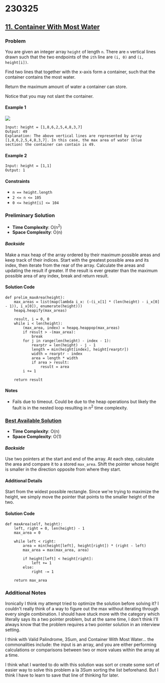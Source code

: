# 230325

## [11. Container With Most Water](https://leetcode.com/problems/container-with-most-water/description/)
### Problem
You are given an integer array `height` of length `n`. There are `n` vertical lines drawn such that the two endpoints of the `ith` line are `(i, 0)` and `(i, height[i])`.

Find two lines that together with the x-axis form a container, such that the container contains the most water.

Return the maximum amount of water a container can store.

Notice that you may not slant the container.

#### Example 1
![](https://s3-lc-upload.s3.amazonaws.com/uploads/2018/07/17/question_11.jpg)
```
Input: height = [1,8,6,2,5,4,8,3,7]
Output: 49
Explanation: The above vertical lines are represented by array [1,8,6,2,5,4,8,3,7]. In this case, the max area of water (blue section) the container can contain is 49.
```

#### Example 2
```
Input: height = [1,1]
Output: 1
```

#### Constraints
- `n == height.length`
- `2 <= n <= 105`
- `0 <= height[i] <= 104`

### Preliminary Solution
- __Time Complexity__: O(n<sup>2</sup>)
- __Space Complexity__: O(n)

#### _Backside_
Make a max heap of the array ordered by their maximum possible areas and keep track of their indices. Start with the greatest possible area and its index, then iterate from the rear of the array. Calculate the areas and updating the result if greater. If the result is ever greater than the maximum possible area of any index, break and return result.

#### Solution Code
```py3
def prelim_maxArea(height):
    max_areas = list(map(lambda i_x: (-(i_x[1] * (len(height) - i_x[0] - 1)), i_x[0]), enumerate(height)))
    heapq.heapify(max_areas)
    
    result, i = 0, 0
    while i < len(height):
        (max_area, index) = heapq.heappop(max_areas)
        if result > -(max_area): 
            break
        for j in range(len(height) - index - 1):
            rearptr = len(height) - j - 1
            length = min(height[index], height[rearptr])
            width = rearptr - index
            area = length * width
            if area > result: 
                result = area
        i += 1
    
    return result
```

#### Notes
- Fails due to timeout. Could be due to the heap operations but likely the fault is in the nested loop resulting in n<sup>2</sup> time complexity.

### [Best Available Solution](https://leetcode.com/problems/container-with-most-water/solutions/6100/simple-and-clear-proof-explanation/)
- __Time Complexity__: O(n)
- __Space Complexity__: O(1)

#### _Backside_
Use two pointers at the start and end of the array. At each step, calculate the area and compare it to a stored `max_area`. Shift the pointer whose height is smaller in the direction opposite from where they start.

#### Additional Details
Start from the widest possible rectangle. Since we're trying to maximize the height, we simply move the pointer that points to the smaller height of the two.

#### Solution Code
```py3
def maxArea(self, height):
    left, right = 0, len(height) - 1
    max_area = 0

    while left < right:
        area = min(height[left], height[right]) * (right - left)
        max_area = max(max_area, area)

        if height[left] < height[right]:
            left += 1
        else:
            right -= 1

    return max_area
```

### Additional Notes
Ironically I think my attempt tried to optimize the solution before solving it? I couldn't really think of a way to figure out the max without iterating through every single combination. I should have stuck more with the category which literally says its a two pointer problem, but at the same time, I don't think I'll always know that the problem requires a two pointer solution in an interview setting.

I think with Valid Palindrome, 3Sum, and Container With Most Water... the commonalities include: the input is an array, and you are either performing calculations or comparisons between two or more values within the array at a time.

I think what I wanted to do with this solution was sort or create some sort of easier way to solve this problem a la 3Sum sorting the list beforehand. But I think I have to learn to save that line of thinking for later.
